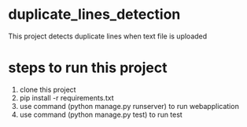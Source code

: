 # duplicate_lines_detection
This project detects duplicate lines when text file is uploaded

# steps to run this project

1. clone this project
2. pip install -r requirements.txt
3. use command (python manage.py runserver) to run webapplication
4. use command (python manage.py test) to run test


